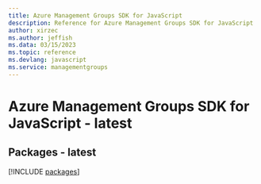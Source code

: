 ```yaml
---
title: Azure Management Groups SDK for JavaScript
description: Reference for Azure Management Groups SDK for JavaScript
author: xirzec
ms.author: jeffish
ms.data: 03/15/2023
ms.topic: reference
ms.devlang: javascript
ms.service: managementgroups
---
```

# Azure Management Groups SDK for JavaScript - latest
## Packages - latest
[!INCLUDE [packages](management-groups-index.md)]